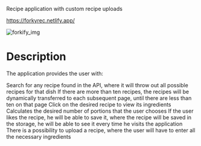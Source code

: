Recipe application with custom recipe uploads

https://forkyrec.netlify.app/

![forkify_img](https://github.com/pinkipie11/forkify-recipe-app/assets/85274828/b2dc6a56-fdfe-4a23-a960-205236f59742)

# Description
The application provides the user with:

Search for any recipe found in the API, where it will throw out all possible recipes for that dish
If there are more than ten recipes, the recipes will be dynamically transferred to each subsequent page, until there are less than ten on that page
Click on the desired recipe to view its ingredients
Calculates the desired number of portions that the user chooses
If the user likes the recipe, he will be able to save it, where the recipe will be saved in the storage, he will be able to see it every time he visits the application
There is a possibility to upload a recipe, where the user will have to enter all the necessary ingredients
